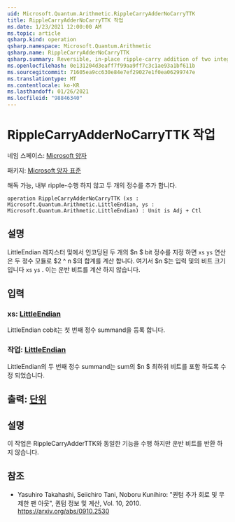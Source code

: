 ```yaml
---
uid: Microsoft.Quantum.Arithmetic.RippleCarryAdderNoCarryTTK
title: RippleCarryAdderNoCarryTTK 작업
ms.date: 1/23/2021 12:00:00 AM
ms.topic: article
qsharp.kind: operation
qsharp.namespace: Microsoft.Quantum.Arithmetic
qsharp.name: RippleCarryAdderNoCarryTTK
qsharp.summary: Reversible, in-place ripple-carry addition of two integers without carry out.
ms.openlocfilehash: 0e131204d3eaff7f99aa9ff7c3c1ae93a1bf611b
ms.sourcegitcommit: 71605ea9cc630e84e7ef29027e1f0ea06299747e
ms.translationtype: MT
ms.contentlocale: ko-KR
ms.lasthandoff: 01/26/2021
ms.locfileid: "98846340"
---
```

# <a name="ripplecarryaddernocarryttk-operation"></a>RippleCarryAdderNoCarryTTK 작업

네임 스페이스: [Microsoft 양자](xref:Microsoft.Quantum.Arithmetic)

패키지: [Microsoft 양자 표준](https://nuget.org/packages/Microsoft.Quantum.Standard)


해독 가능, 내부 ripple-수행 하지 않고 두 개의 정수를 추가 합니다.

```qsharp
operation RippleCarryAdderNoCarryTTK (xs : Microsoft.Quantum.Arithmetic.LittleEndian, ys : Microsoft.Quantum.Arithmetic.LittleEndian) : Unit is Adj + Ctl
```


## <a name="description"></a>설명

LittleEndian 레지스터 및에서 인코딩된 두 개의 $n $ bit 정수를 지정 하면 `xs` `ys` 연산은 두 정수 모듈로 $2 ^ n $의 합계를 계산 합니다. 여기서 $n $는 입력 및의 비트 크기입니다 `xs` `ys` . 이는 운반 비트를 계산 하지 않습니다.

## <a name="input"></a>입력

### <a name="xs--littleendian"></a>xs: [LittleEndian](xref:Microsoft.Quantum.Arithmetic.LittleEndian)

LittleEndian cobit는 첫 번째 정수 summand을 등록 합니다.


### <a name="ys--littleendian"></a>작업: [LittleEndian](xref:Microsoft.Quantum.Arithmetic.LittleEndian)

LittleEndian의 두 번째 정수 summand는 sum의 $n $ 최하위 비트를 포함 하도록 수정 되었습니다.



## <a name="output--unit"></a>출력: [단위](xref:microsoft.quantum.lang-ref.unit)



## <a name="remarks"></a>설명

이 작업은 RippleCarryAdderTTK와 동일한 기능을 수행 하지만 운반 비트를 반환 하지 않습니다.

## <a name="references"></a>참조

- Yasuhiro Takahashi, Seiichiro Tani, Noboru Kunihiro: "퀀텀 추가 회로 및 무제한 팬 아웃", 퀀텀 정보 및 계산, Vol. 10, 2010.
  https://arxiv.org/abs/0910.2530